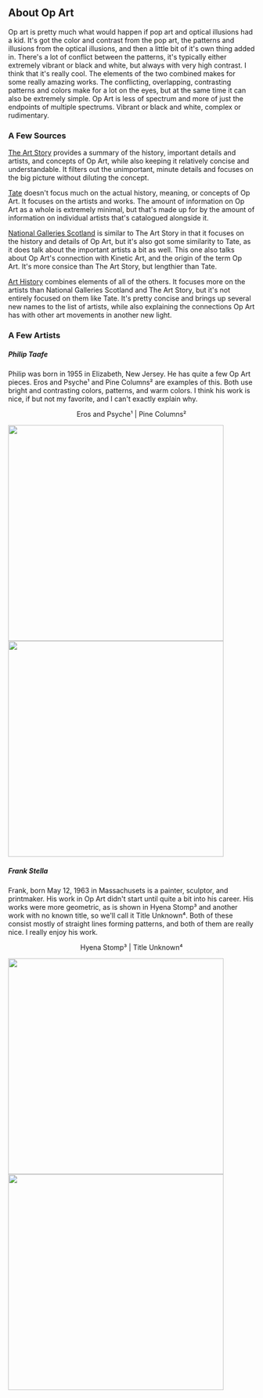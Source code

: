 ## About Op Art
Op art is pretty much what would happen if pop art and optical illusions had a kid. It's got the color and contrast from the pop art, the patterns and illusions from the optical illusions, and then a little bit of it's own thing added in. There's a lot of conflict between the patterns, it's typically either extremely vibrant or black and white, but always with very high contrast. I think that it's really cool. The elements of the two combined makes for some really amazing works. The conflicting, overlapping, contrasting patterns and colors make for a lot on the eyes, but at the same time it can also be extremely simple. Op Art is less of spectrum and more of just the endpoints of multiple spectrums. Vibrant or black and white, complex or rudimentary.
 

### A Few Sources

[The Art Story](https://www.theartstory.org/movement-op-art.htm) provides a summary of the history, important details and artists, and concepts of Op Art, while also keeping it relatively concise and understandable. It filters out the unimportant, minute details and focuses on the big picture without diluting the concept.

[Tate](https://www.tate.org.uk/art/art-terms/o/op-art) doesn't focus much on the actual history, meaning, or concepts of Op Art. It focuses on the artists and works. The amount of information on Op Art as a whole is extremely minimal, but that's made up for by the amount of information on individual artists that's catalogued alongside it.

[National Galleries Scotland](https://www.nationalgalleries.org/art-and-artists/glossary-terms/op-art) is similar to The Art Story in that it focuses on the history and details of Op Art, but it's also got some similarity to Tate, as it does talk about the important artists a bit as well. This one also talks about Op Art's connection with Kinetic Art, and the origin of the term Op Art. It's more consice than The Art Story, but lengthier than Tate.

[Art History](http://www.arthistory.net/op-art/) combines elements of all of the others. It focuses more on the artists than National Galleries Scotland and The Art Story, but it's not entirely focused on them like Tate. It's pretty concise and brings up several new names to the list of artists, while also explaining the connections Op Art has with other art movements in another new light.


### A Few Artists

##### Philip Taafe
Philip was born in 1955 in Elizabeth, New Jersey. He has quite a few Op Art pieces. Eros and Psyche¹ and Pine Columns² are examples of this. Both use bright and contrasting colors, patterns, and warm colors. I think his work is nice, if but not my favorite, and I can't exactly explain why. 


<p align = "center">
Eros and Psyche¹  |   Pine Columns²

<img src="https://philiptaaffe.info/wp-content/uploads/2013/04/Eros-and-Psyche-19942.jpg" width="440" img align = "top" img align = "left"> <img src="http://philiptaaffe.info/wp-content/uploads/2013/04/Pine-Columns-1988.jpg" width="440" img align = "top" img align = "right">

##### Frank Stella
Frank, born May 12, 1963 in Massachusets is a painter, sculptor, and printmaker. His work in Op Art didn't start until quite a bit into his career. His works were more geometric, as is shown in Hyena Stomp³ and another work with no known title, so we'll call it Title Unknown⁴. Both of these consist mostly of straight lines forming patterns, and both of them are really nice. I really enjoy his work.

<p align = "center">
Hyena Stomp³  |   Title Unknown⁴

<img src="https://www.tate.org.uk/art/images/work/T/T00/T00730_10.jpg" width="440" img align = "top" img align = "left"> <img src="https://www.tate.org.uk/art/images/work/P/P78/P78387_10.jpg" width="440" img align = "top" img align = "right">








